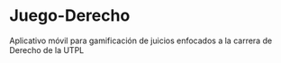 # Juego-Derecho
Aplicativo móvil para gamificación de juicios enfocados a la carrera de Derecho de la UTPL

